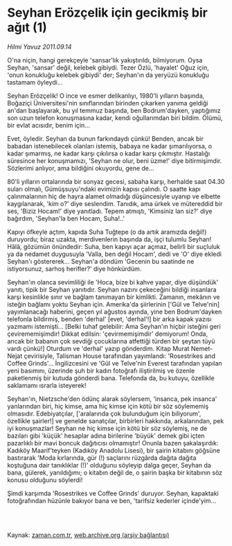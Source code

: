 # Seyhan Erözçelik için gecikmiş bir ağıt (1)

*Hilmi Yavuz 2011.09.14*

<td class="columnist-detail">
<p>O'na niçin, hangi gerekçeyle 'sansar'lık yakıştırıldı, bilmiyorum. Oysa Seyhan, 'sansar' değil, kelebek gibiydi. Tezer Özlü, 'hayalet' Oğuz için, 'onun konukluğu kelebek gibiydi' der; Seyhan'ın da yeryüzü konukluğu tastamam öyleydi...</p>
<p>
<div id="haberMetinDiv">
<p> Seyhan Erözçelik! O ince ve esmer delikanlıyı, 1980'li yılların başında, Boğaziçi Üniversitesi'nin sınıflarından birinden çıkarken yanıma geldiği an'dan başlayarak, bu yıl temmuz başında, ben Bodrum'dayken, yaptığımız son uzun telefon konuşmasına kadar, kendi oğullarımdan biri bildim. Ölümü, bir evlat acısıdır, benim için... 
<p> Evet, öyledir. Seyhan da bunun farkındaydı çünkü! Benden, ancak bir babadan istenebilecek olanları istemiş, babaya ne kadar şımarılıyorsa, o kadar şımarmış, ne kadar karşı çıkılırsa o kadar karşı çıkmıştır. Hastalığı süresince her konuşmamızı, 'Seyhan ne olur, beni üzme!' diye bitirmişimdir. Sözlerimi anlıyor, ama bildiğini okuyordu, gene de... 
<p> 80'li yılların ortalarında bir sonyaz gecesi, sabaha karşı, herhalde saat 04.30 suları olmalı, Gümüşsuyu'ndaki evimizin kapısı çalındı. O saatte kapı çalınmalarının hiç de hayra alamet olmadığı düşüncesiyle uyanıp ve elbette kaygılanarak, 'kim o?' diye seslendim. Tanıdık, ama ürkek ve mütereddid bir ses, 'Biziz Hocam!' diye yanıtladı. Tepem atmıştı, 'Kimsiniz lan siz?' diye bağırdım, 'Seyhan'la ben Hocam, Suha!..' 
<p> Kapıyı öfkeyle açtım, kapıda Suha Tuğtepe (o da artık aramızda değil!) duruyordu; biraz uzakta, merdivenlerin başında da, işçi tulumlu Seyhan! Hâlâ, gözümün önündedir: Suha, ben kapıyı açar açmaz, belirli bir suçluluk ya da nedamet duygusuyla 'Valla, ben değil Hocam', dedi ve 'O' diye ekledi Seyhan'ı göstererek... Seyhan'a döndüm 'Gecenin bu saatinde ne istiyorsunuz, sarhoş herifler?' diye hönkürdüm. 
<p> Seyhan'ın olanca sevimliliği ile 'Hoca, bize bi kahve yapar, diye düşündük' yanıtı, tipik bir Seyhan yanıtıdır. Seyhan nazını çekeceğini bildiği insanlara karşı kesinlikle sınır ve bağlam tanımayan bir kimlikti. Zamanın, mekânın ve isteğin bağlamı yoktu Seyhan için. Amerika'da şiirlerinin ['Gül ve Telve'nin] yayımlanacağı haberini, geçen yıl ağustos ayında, yine ben Bodrum'dayken telefonla bildirmiş, benden 'derhal' [evet, 'derhal'!] bir arka kapak yazısı yazmamı istemişti... [Belki tuhaf gelebilir: Ama Seyhan'ın hiçbir isteğini geri çevirememişimdir! Dikkat edilsin: 'çevirmemişimdir' demiyorum! Onda, ancak bir babanın çok sevdiği çocuklarına atfettiği türden bir şeytan tüyü vardı çünkü!] Oturdum ve 'derhal' yazıp gönderdim. Kitap Murat Nemet-Nejat çevirisiyle, Talisman House tarafından yayımlandı: 'Rosestrikes and Coffee Grinds'... İngilizcesini ve 'Gül ve Telve'nin Everest tarafından yapılan yeni basımını, üzerinde şuh bir kadın fotoğrafı iliştirilmiş ve özenle paketlenmiş bir kutuda gönderdi bana. Telefonda da, bu kutuyu, özellikle saklamamı ısrarla isteyerek! 
<p> Seyhan'ın, Nietzsche'den ödünç alarak söylersem, 'insanca, pek insanca' yanlarından biri, hiç kimse, ama hiç kimse için kötü bir söz söylememiş olmasıdır. Edebiyatçılar, ['aralarında çok bulunduğum için biliyorum', özellikle şairler!] ve genelde sanatçılar, birbirleri hakkında, arkalarından, pek iyi konuşmazlar! Seyhan ne hiç kimse için kötü bir söz söylemiş, ne de bazıları gibi 'küçük' hesaplar adına birilerine 'büyük' demek gibi içten pazarlıklı bir mavi boncuk dağıtıcısı olmamıştır! Onunla bazen şakalaşırdık: Kadıköy Maarif'teyken (Kadıköy Anadolu Lisesi), bir şairin kitabını göğsüne bastırarak 'Moda kırlarında, gür (!) saçlarını rüzgârda dağıta dağıta koştuğuna dair tanıklıklar (!)' olduğunu söyleyip dalga geçer, Seyhan da bana, gülerek, yanıldığımı; o kitabın değil de, o şairin başka bir kitabının söz konusu olduğunu söylerdi! 
<p> Şimdi karşımda 'Rosestrikes ve Coffee Grinds' duruyor. Seyhan, kapaktaki fotoğrafından hüzünle bakıyor bana ve ben, 'tarifsiz kederler içinde'yim...</p></p></p></p></p></p></p></div>
</p>


<p><br>
		 </br></p></td>

Kaynak: [zaman.com.tr](http://zaman.com.tr/yazar.do?yazino=1179525), [web.archive.org (arşiv bağlantısı)](http://web.archive.org/web/20111213101640/http://zaman.com.tr/yazar.do?yazino=1179525)
